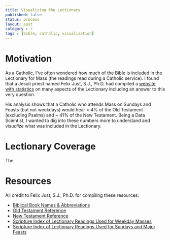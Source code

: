 ```yaml
---
title: Visualizing the Lectionary
published: false
status: process
layout: post
category : r
tags : [bible, catholic, visualization]
---
```


# Motivation

As a Catholic, I've often wondered how much of the Bible is included in the Lectionary for Mass (the readings read during a Catholic service). I found that a Jesuit priest named Felix Just, S.J., Ph.D. had compiled a [website with statistics](http://catholic-resources.org/Lectionary/Statistics.htm) on many aspects of the Lectionary including an answer to this very question. 

His analysis shows that a Catholic who attends Mass on Sundays and Feasts (but not weekdays) would hear < 4% of the Old Testament (excluding Psalms) and ~ 41% of the New Testament. Being a Data Scientist, I wanted to dig into these numbers more to understand and *visualize* what was included in the Lectionary.

# Lectionary Coverage

The 


# Resources

All credit to Felix Just, S.J., Ph.D. for compiling these resources:

- [Biblical Book Names & Abbreviations](http://catholic-resources.org/Bible/Abbreviations-Abreviaciones.htm)
- [Old Testament Reference](http://catholic-resources.org/Bible/OT-Statistics-Compared.htm)
- [New Testament Reference](http://catholic-resources.org/Bible/NT-Statistics-Greek.htm)
- [Scripture Index of Lectionary Readings Used for Weekday Masses](http://catholic-resources.org/Lectionary/Index-Weekdays.htm)
- [Scripture Index of Lectionary Readings Used for Sundays and Major Feasts](http://catholic-resources.org/Lectionary/Index-Sundays.htm)
